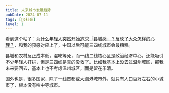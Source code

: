 ```yaml
---
title: 未来城市发展趋势
pubDate: 2024-07-11
tags: [👯‍♀️社会]
level: 1
---
```

看到这个帖子：[为什么年轻人突然开始追求「县城感」？反映了大众怎样的心理？]，和我的预感对应上了，中国以后可能三四线城市会最糟糕。

县城和农村反正成本低，混吃等死，而一线二线核心区是政治经济中心，还能吸引不少年轻人打拼，但是三四线是真的没救了。比如我基本上没去过温州城区，那我未来要回去，基本上也不考虑温州城区，而是留在乐清。

国外也是，很多国家，除了一线首都或大海港城市外，就只有人口百万左右的小城市了，根本没有啥中等城市。

[为什么年轻人突然开始追求「县城感」？反映了大众怎样的心理？]: https://www.zhihu.com/question/661273765/answer/3558837382
